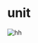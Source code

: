 # unit
![hh](https://user-images.githubusercontent.com/60801210/96339191-04840380-10ce-11eb-8f70-93f437919b18.jpg)
